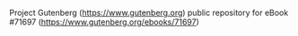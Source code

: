 Project Gutenberg (https://www.gutenberg.org) public repository
for eBook #71697 (https://www.gutenberg.org/ebooks/71697)
